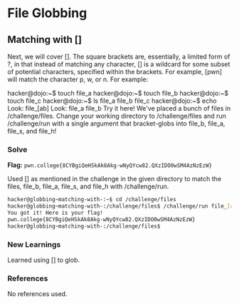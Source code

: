 # File Globbing

## Matching with []
Next, we will cover []. The square brackets are, essentially, a limited form of ?, in that instead of matching any character, [] is a wildcard for some subset of potential characters, specified within the brackets. For example, [pwn] will match the character p, w, or n. For example:

hacker@dojo:~$ touch file_a
hacker@dojo:~$ touch file_b
hacker@dojo:~$ touch file_c
hacker@dojo:~$ ls
file_a	file_b	file_c
hacker@dojo:~$ echo Look: file_[ab]
Look: file_a file_b
Try it here! We've placed a bunch of files in /challenge/files. Change your working directory to /challenge/files and run /challenge/run with a single argument that bracket-globs into file_b, file_a, file_s, and file_h!

### Solve
**Flag:** `pwn.college{8CYBgiQeHSkAk8Akg-wNyQYcw82.QXzIDO0wSM4AzNzEzW}`

Used [] as mentioned in the challenge in the given directory to match the files, file_b, file_a, file_s, and file_h with /challenge/run.

```bash
hacker@globbing~matching-with-:~$ cd /challenge/files
hacker@globbing~matching-with-:/challenge/files$ /challenge/run file_[absh]
You got it! Here is your flag!
pwn.college{8CYBgiQeHSkAk8Akg-wNyQYcw82.QXzIDO0wSM4AzNzEzW}
hacker@globbing~matching-with-:/challenge/files$
```

### New Learnings
Learned using [] to glob.

### References 
No references used.

